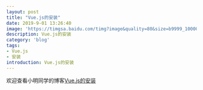 ```yaml
---
layout: post
title: "Vue.js的安装"
date: 2019-9-01 13:26:40
image: 'https://timgsa.baidu.com/timg?image&quality=80&size=b9999_10000&sec=1567052365369&di=0312ebcfd4ff246fbd6d05167d0028b0&imgtype=0&src=http%3A%2F%2Fstatic.open-open.com%2Fnews%2FuploadImg%2F20150930%2F20150930102200_733.png'
description: Vue.js的安装
category: 'blog'
tags:
- Vue.js
- 安装
introduction: Vue.js的安装
---
```


欢迎查看小明同学的博客[Vue.js的安装](https://victorfengming.github.io/2019/08/vue-install/)




